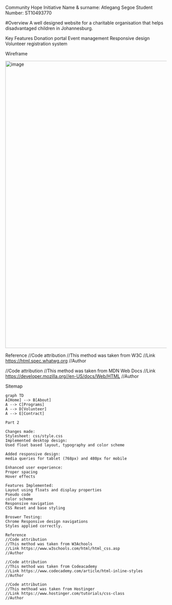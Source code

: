 Community Hope Initiative 
Name & surname: Atlegang Segoe
Student Number: ST10493770

#Overview 
A well designed website for a charitable organisation that helps disadvantaged children in Johannesburg. 

Key Features 
Donation portal 
Event management 
Responsive design 
Volunteer registration system 

Wireframe

<img width="1087" height="894" alt="image" src="https://github.com/user-attachments/assets/020a190f-63cc-4b64-8554-f9b0eedfa8a3" />



Reference
//Code attribution 
//This method was taken from W3C
//Link https://html.spec.whatwg.org
//Author

//Code attribution
//This method was taken from MDN Web Docs
//Link https://developer.mozilla.org//en-US/docs/Web/HTML
//Author 

Sitemap
```mermaid
graph TD
A[Home] --> B[About]
A --> C[Programs]
A --> D[Volunteer]
A --> E[Contract]

Part 2 

Changes made:
Stylesheet: css/style.css
Implemented desktop design:
Used float based layout, typography and color scheme

Added responsive design:
media queries for tablet (768px) and 480px for mobile 

Enhanced user experience:
Proper spacing 
Hover effects 

Features Implemented:
Layout using floats and display properties
Pseudo code
color scheme
Responsive navigation
CSS Reset and base styling

Broswer Testing:
Chrome Responsive design navigations 
Styles applied correctly.

Reference
//Code attribution
//This method was taken from W3Achools
//Link https://www.w3schools.com/html/html_css.asp
//Author

//Code attribution
//This method was taken from Codeacademy
//Link https://www.codecademy.com/article/html-inline-styles
//Author

//Code attribution
//This methoad was taken from Hostinger
//Link https://www.hostinger.com/tutorials/css-class
//Author
